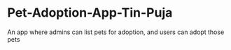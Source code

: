 # Pet-Adoption-App-Tin-Puja
An app where admins can list pets for adoption, and users can adopt those pets
